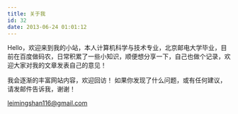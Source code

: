 ```yaml
---
title: 关于我
id: 32
date: 2013-06-24 01:01:12
---
```


Hello，欢迎来到我的小站，本人计算机科学与技术专业，北京邮电大学毕业，目前在百度做码农，日常积累了一些小知识，顺便想分享一下，自己也做个记录，欢迎大家对我的文章发表自己的意见！

我会逐渐的丰富网站内容，欢迎回访！
如果你发现了什么问题，或有任何建议，请发邮件告诉我，谢谢！

[leimingshan116@gmail.com](mailto:leimingshan116@gmail.com)